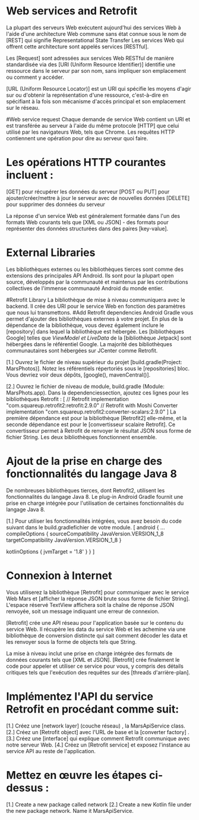 #  Web services and Retrofit
La plupart des serveurs Web exécutent aujourd'hui des services Web à l'aide d'une architecture Web commune sans état connue sous le nom de
[REST] qui signifie Representational State Transfer
Les services Web qui offrent cette architecture sont appelés services [RESTful].

Les [Request] sont adressées aux services Web RESTful de manière standardisée via des [URI (Uniform Resource Identifier)]
identifie une ressource dans le serveur par son nom, sans impliquer son emplacement ou comment y accéder.

[URL (Uniform Resource Locator)] est un URI qui spécifie les moyens d'agir sur ou d'obtenir la représentation d'une ressource,
c'est-à-dire en spécifiant à la fois son mécanisme d'accès principal et son emplacement sur le réseau.

#Web service request
Chaque demande de service Web contient un URI et est transférée au serveur à l'aide du même protocole 
[HTTP] que celui utilisé par les navigateurs Web, tels que Chrome. Les requêtes HTTP contiennent une opération pour dire au serveur quoi faire.

# Les opérations HTTP courantes incluent :
[GET] pour récupérer les données du serveur
[POST ou PUT]  pour ajouter/créer/mettre à jour le serveur avec de nouvelles données
[DELETE] pour supprimer des données du serveur

La réponse d'un service Web est généralement formatée dans l'un des formats Web courants 
tels que [XML ou JSON] - des formats pour représenter des données structurées dans des paires [key-value].

# External Libraries
Les bibliothèques externes ou les bibliothèques tierces sont comme des extensions des principales API Android. 
Ils sont pour la plupart open source, développés par la communauté et maintenus par les contributions collectives de l'immense communauté Android du monde entier.

#Retrofit Library
La bibliothèque de mise à niveau communiquera avec le backend. Il crée des URI pour le service Web en 
fonction des paramètres que nous lui transmettons. 
  #Add Retrofit dependencies
Android Gradle vous permet d'ajouter des bibliothèques externes à votre projet.
En plus de la dépendance de la bibliothèque, vous devez également inclure le [repository] dans lequel la bibliothèque est hébergée.
Les [bibliothèques Google] telles que _ViewModel et LiveData_ de la [bibliothèque Jetpack] sont hébergées
dans le référentiel Google. La majorité des bibliothèques communautaires sont hébergées sur JCenter comme Retrofit.

[1.] Ouvrez le fichier de niveau supérieur du projet [build.gradle(Project: MarsPhotos)]. 
Notez les référentiels répertoriés sous le [repositories] bloc. Vous devriez voir deux dépôts, [google(), mavenCentral()].

[2.] Ouvrez le fichier de niveau de module, build.gradle (Module: MarsPhots.app).
Dans la dependenciessection, ajoutez ces lignes pour les bibliothèques Retrofit :
[
// Retrofit
implementation "com.squareup.retrofit2:retrofit:2.9.0"
// Retrofit with Moshi Converter
implementation "com.squareup.retrofit2:converter-scalars:2.9.0" 
]
La première dépendance est pour la bibliothèque [Retrofit2] elle-même, et la seconde dépendance est 
pour le [convertisseur scalaire Retrofit]. Ce convertisseur permet à Retrofit de renvoyer le résultat 
JSON sous forme de fichier String. Les deux bibliothèques fonctionnent ensemble.

# Ajout de la prise en charge des fonctionnalités du langage Java 8
De nombreuses bibliothèques tierces, dont Retrofit2, utilisent les fonctionnalités du langage Java 8. 
Le plug-in Android Gradle fournit une prise en charge intégrée pour l'utilisation de certaines fonctionnalités du langage Java 8.

[1.] Pour utiliser les fonctionnalités intégrées, vous avez besoin du code suivant dans le build.gradlefichier de votre module.
[
android {
...
compileOptions {
sourceCompatibility JavaVersion.VERSION_1_8
targetCompatibility JavaVersion.VERSION_1_8
}

kotlinOptions {
jvmTarget = '1.8'
}
} ]


# Connexion à Internet
Vous utiliserez la bibliothèque [Retrofit] pour communiquer avec le service Web Mars et [afficher la réponse JSON brute 
sous forme de fichier String]. L'espace réservé TextView affichera soit la chaîne de réponse JSON renvoyée, soit un message indiquant une erreur de connexion.

[Retrofit] crée une API réseau pour l'application basée sur le contenu du service Web. 
Il récupère les data du service Web et les achemine via une bibliothèque de conversion distincte qui 
sait comment décoder les data et les renvoyer sous la forme de objects tels que String.

La mise à niveau inclut une prise en charge intégrée des formats de données courants tels que [XML et JSON].
[Retrofit] crée finalement le code pour appeler et utiliser ce service pour vous, y compris des détails critiques 
tels que l'exécution des requêtes sur des [threads d'arrière-plan].

 # Implémentez l'API du service Retrofit en procédant comme suit:
[1.] Créez une [network layer] (couche réseau) , la MarsApiService class.
[2.] Créez un [Retrofit object] avec l'URL de base et la [converter factory] .
[3.] Créez une [interface] qui explique comment Retrofit communique avec notre serveur Web.
[4.] Créez un [Retrofit service] et exposez l'instance au service API au reste de l'application.
 
 # Mettez en œuvre les étapes ci-dessus :
[1.] Create a new package called network
[2.] Create a new Kotlin file under the new package network. Name it MarsApiService.


